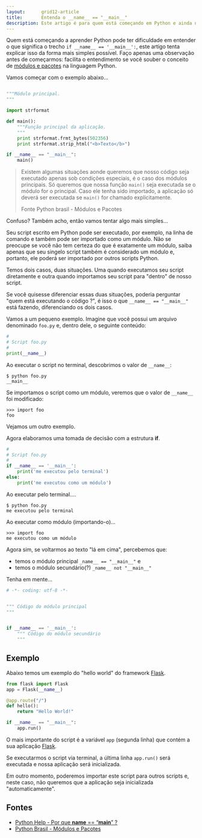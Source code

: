 ```yaml
---
layout:      grid12-article
title:       Entenda o __name__ == "__main__"
description: Este artigo é para quem está começando em Python e ainda não entendeu o funcionamento de __name__ == '__main__'
---
```


Quem está começando a aprender Python pode ter dificuldade em entender o que significa o trecho 
`if __name__ == '__main__':`, este artigo tenta explicar isso da forma mais simples possível. Faço apenas uma observação
antes de começarmos: facilita o entendimento se você souber o conceito de [módulos e pacotes](/python/modulos-pacotes) 
na linguagem Python.

Vamos começar com o exemplo abaixo...

```python

"""Módulo principal.
"""

import strformat

def main():
    """Função principal da aplicação.
    """
    print strformat.frmt_bytes(502356)
    print strformat.strip_html("<b>Texto</b>")

if __name__ == "__main__":
    main()
```

> Existem algumas situações aonde queremos que nosso código seja executado apenas sob condições especiais, é o caso dos 
> módulos principais. Só queremos que nossa função `main()` seja executada se o módulo for o principal. Caso ele tenha 
> sido importado, a aplicação só deverá ser executada se `main()` for chamado explicitamente.
>
> Fonte Python brasil - Módulos e Pacotes

Confuso? Também acho, então vamos tentar algo mais simples...

Seu script escrito em Python pode ser executado, por exemplo, na linha de comando e também pode ser importado como um
módulo. Não se preocupe se você não tem certeza do que é exatamente um módulo, saiba apenas que seu singelo script 
também é considerado um módulo e, portanto, ele poderá ser importado por outros scripts Python.

Temos dois casos, duas situações. Uma quando executamos seu script diretamente e outra quando importamos seu script
para "dentro" de nosso script.

Se você quisesse diferenciar essas duas situações, poderia perguntar "quem está executando o código ?", é isso o que
`__name__ == "__main__"` está fazendo, diferenciando os dois casos.


Vamos a um pequeno exemplo. Imagine que você possui um arquivo denominado `foo.py` e, dentro dele, o seguinte conteúdo:

```python
#
# Script foo.py
#
print(__name__)
```

Ao executar o script no terminal, descobrimos o valor de `__name__`:

    $ python foo.py 
    __main__


Se importamos o script como um módulo, veremos que o valor de `__name__` foi modificado:

    >>> import foo  
    foo

Vejamos um outro exemplo.

Agora elaboramos uma tomada de decisão com a estrutura __if__.

```python
#
# Script foo.py
#
if __name__ == '__main__':
    print('me executou pelo terminal')
else:
    print('me executou como um módulo')
```

Ao executar pelo terminal....

    $ python foo.py 
    me executou pelo terminal

Ao executar como módulo (importando-o)...

    >>> import foo
    me executou como um módulo


Agora sim, se voltarmos ao texto "lá em cima", percebemos que:

- temos o módulo principal `_name__ == "__main__"` e
- temos o módulo secundário(?) `_name__ not "__main__"`

Tenha em mente...

```python
# -*- coding: utf-8 -*-


""" Código do módulo principal
"""


if __name__ == '__main__':
    """ Código do módulo secundário
    """    

```



Exemplo
---

Abaixo temos um exemplo do "hello world" do framework [Flask](/python/flask/).

```python
from flask import Flask
app = Flask(__name__)

@app.route("/")
def hello():
    return "Hello World!"

if __name__ == "__main__":
    app.run()
```

O mais importante do script é a variável `app` (segunda linha) que contém a sua aplicação [Flask](/python/flask/).

Se executarmos o script via terminal, a última linha `app.run()` será executada e nossa aplicação será inicializada.

Em outro momento, poderemos importar este script para outros scripts e, neste caso, não queremos que a aplicação seja inicializada
"automaticamente".



Fontes
---

- [Python Help - Por que __name__ == “__main__” ?](https://pythonhelp.wordpress.com/2012/06/15/por-que-__name__-__main__/ "link-externo")
- [Python Brasil - Módulos e Pacotes](http://wiki.python.org.br/ModulosPacotes "link-externo")

